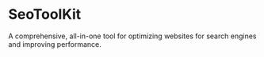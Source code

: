 # SeoToolKit
A comprehensive, all-in-one tool for optimizing websites for search engines and improving performance.
